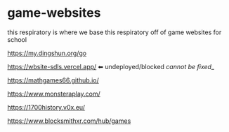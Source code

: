 # game-websites



this respiratory  is where we base this respiratory  off of game websites for school 

  
  https://my.dingshun.org/go
  
  https://wbsite-sdls.vercel.app/ ⬅ undeployed/blocked _cannot be fixed__
  
  https://mathgames66.github.io/
  
  https://www.monsteraplay.com/
  
  https://1700history.v0x.eu/
  
  https://www.blocksmithxr.com/hub/games
